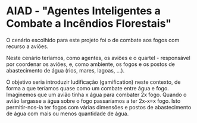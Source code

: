 # AIAD - "Agentes Inteligentes a Combate a Incêndios Florestais"

O cenário escolhido para este projeto foi o de combate aos fogos com recurso a aviões. 

Neste cenário teríamos, como agentes, os aviões e o quartel - responsável por coordenar os aviões, e, como ambiente, os fogos e os postos de abastecimento de água (rios, mares, lagoas, ...).

O objetivo seria introduzir ludificação (gamification) neste contexto, de forma a que teríamos quase como um combate entre água e fogo. Imaginemos que um avião tinha x água para combater 2x fogo. Quando o avião largasse a água sobre o fogo passaríamos a ter 2x-x=x fogo. Isto permitir-nos-ia ter fogos com várias dimensões e postos de abastecimento de água com mais ou menos quantidade de água.
